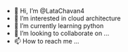 - 👋 Hi, I’m @LataChavan4
- 👀 I’m interested in cloud architecture
- 🌱 I’m currently learning python
- 💞️ I’m looking to collaborate on ...
- 📫 How to reach me ...

<!---
LataChavan4/LataChavan4 is a ✨ special ✨ repository because its `README.md` (this file) appears on your GitHub profile.
You can click the Preview link to take a look at your changes.
--->
